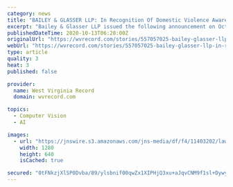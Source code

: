 ```yaml
---
category: news
title: "BAILEY & GLASSER LLP: In Recognition Of Domestic Violence Awareness Month, Bailey Glasser Encourages Contributions To Survivor Support Agencies"
excerpt: "Bailey & Glasser LLP issued the following announcement on Oct. 8. Domestic violence is, and has been, a leading threat to global health. It is estimated that more than ten million people experience domestic violence on an annual basis in the United States alone."
publishedDateTime: 2020-10-13T06:28:00Z
originalUrl: "https://wvrecord.com/stories/557057025-bailey-glasser-llp-in-recognition-of-domestic-violence-awareness-month-bailey-glasser-encourages-contributions-to-survivor-support-agencies"
webUrl: "https://wvrecord.com/stories/557057025-bailey-glasser-llp-in-recognition-of-domestic-violence-awareness-month-bailey-glasser-encourages-contributions-to-survivor-support-agencies"
type: article
quality: 3
heat: 3
published: false

provider:
  name: West Virginia Record
  domain: wvrecord.com

topics:
  - Computer Vision
  - AI

images:
  - url: "https://jnswire.s3.amazonaws.com/jns-media/df/f4/11403202/law.jpg"
    width: 1280
    height: 640
    isCached: true

secured: "0tFNkzjXlSP0Dvba/89/ylsbnif00qwZx1XIPHjQ3xu+aJqvCNM9f1sl+Dywykfg+H8psrsSuCGAx7xr8E9Pos/04Sa/MWcnhOP0jWMTRZdVr7wPLQMEav51Gznyh1ffwxRMKyAxI2iazQ/ehvfKXnp/V5MWkRJ0MDaSBGxVgWMO5PHjOsNM3aQG9+UsuyYtiHbXGhTZ84vYZusBATVApiF5T+9Omv4epAPlpoqhuYQkn6AoAEnWrqaDSLb93yPkCPgWhj4hrjUFKzi2YuTXL8VNkY3NE1GaZo+0LEsVJ5QZJTrN/ba80ArbeO+Ci8IdEbKV36xtnwNwzG8D8Hs8ttEUWeD1fO7daRpWcD4FSu4=;Gu6AYqs7O3xBZclwDFp/+g=="
---
```


